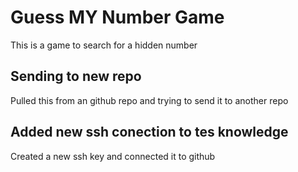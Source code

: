 # Guess MY Number Game

This is a game to search for a hidden number

## Sending to new repo

Pulled this from an github repo and trying to send it to another repo

## Added new ssh conection to tes knowledge

Created a new ssh key and connected it to github
